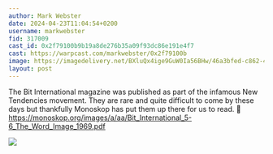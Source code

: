 ```yaml
---
author: Mark Webster
date: 2024-04-23T11:04:54+0200
username: markwebster
fid: 317009
cast_id: 0x2f79100b9b19a8de276b35a09f93dc86e191e4f7
cast: https://warpcast.com/markwebster/0x2f79100b
image: https://imagedelivery.net/BXluQx4ige9GuW0Ia56BHw/46a3bfed-c862-4865-28cb-d7ebfae44700/original
layout: post
---
```

The Bit International magazine was published as part of the infamous New Tendencies movement. They are rare and quite difficult to come by these days but thankfully Monoskop has put them up there for us to read. 🫠   
https://monoskop.org/images/a/aa/Bit_International_5-6_The_Word_Image_1969.pdf  

![](https://imagedelivery.net/BXluQx4ige9GuW0Ia56BHw/46a3bfed-c862-4865-28cb-d7ebfae44700/original)